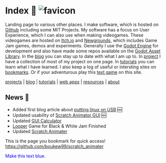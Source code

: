 # Index 🥦 ![favicon](favicon.ico)
Landing page to various other places. I make software, which is hosted on [Github](https://github.com/boukew99) including some MIT Projects. My software has a focus on User Experience, which I can also use when making videogames. These videogames are hosted on [Itch.io](https://howyoudoing.itch.io/) and [Newgrounds](https://howyourdoing.newgrounds.com/), which includes Game Jam games, demos and experiments. Generally I use the [Godot Engine](https://godotengine.org) for development and also have made some repos available on the [Godot Asset Library](https://godotengine.org/asset-library/asset?category=&godot_version=&sort=updated&filter=boukew99). In the [blog](blog) you can stay up to date with what I am up to. In [project](projects) I have a collection of most of my project on one page. In [tutorials](tutorials) you can learn what I have learned. I also keep a log of useful or intersting sites on [bookmarks](bookmarks). Or if your adventurous play this [text game](web_apps/text_adventure) on this site.

[projects](projects.md) | [blog](blog) | [tutorials](tutorials) | [web apps](web_apps) | [resources](resources.md) | [about](about.md) 

## News 📰 
* Added first blog article about [putting linux on USB](blog/linux_on_usb.md) 🆕
* Updated usability of [Scratch Animator GUI](https://github.com/boukew99/scratch_animater/commit/529d77f303c51e972a268d4bce11f75f81636c1a) 🆕
* Updated [GUI Calculator](https://github.com/boukew99/gui_calculator/commit/893f9abad4cd5fd17109b55dc9275cdcc5436551) 
* [Looper](https://howyoudoing.itch.io/looper) Game for Black & White Jam Finished 
* Updated [Scratch Animater](https://github.com/boukew99/scratch_animater)

This is the page you bookmark for quick access!
https://github.com/boukew99/scratch_animater

<p style="color:blue">Make this text blue.</p>
